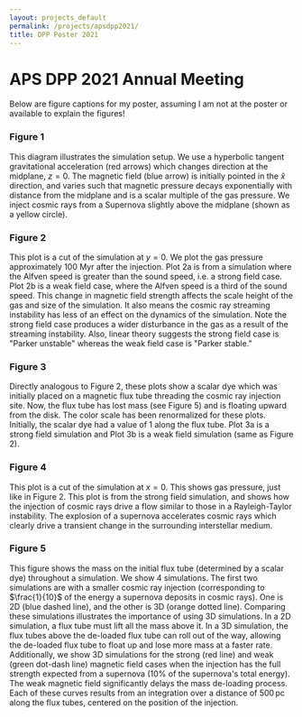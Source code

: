 ```yaml
---
layout: projects_default
permalink: /projects/apsdpp2021/
title: DPP Poster 2021
---
```



# APS DPP 2021 Annual Meeting

Below are figure captions for my poster, assuming I am not at the poster or available to explain the figures!

### Figure 1
This diagram illustrates the simulation setup. We use a hyperbolic tangent gravitational acceleration (red arrows) which changes direction at the midplane, $z=0$. The magnetic field (blue arrow) is initially pointed in the $\hat{x}$ direction, and varies such that magnetic pressure decays exponentially with distance from the midplane and is a scalar multiple of the gas pressure. We inject cosmic rays from a Supernova slightly above the midplane (shown as a yellow circle).

### Figure 2
This plot is a cut of the simulation at $y=0$. We plot the gas pressure approximately 100 Myr after the injection. Plot 2a is from a simulation where the Alfven speed is greater than the sound speed, i.e. a strong field case. Plot 2b is a weak field case, where the Alfven speed is a third of the sound speed. This change in magnetic field strength affects the scale height of the gas and size of the simulation. It also means the cosmic ray streaming instability has less of an effect on the dynamics of the simulation. Note the strong field case produces a wider disturbance in the gas as a result of the streaming instability. Also, linear theory suggests the strong field case is "Parker unstable" whereas the weak field case is "Parker stable."

### Figure 3
Directly analogous to Figure 2, these plots show a scalar dye which was initially placed on a magnetic flux tube threading the cosmic ray injection site. Now, the flux tube has lost mass (see Figure 5) and is floating upward from the disk. The color scale has been renormalized for these plots. Initially, the scalar dye had a value of $1$ along the flux tube. Plot 3a is a strong field simulation and Plot 3b is a weak field simulation (same as Figure 2).

### Figure 4
This plot is a cut of the simulation at $x=0$. This shows gas pressure, just like in Figure 2. This plot is from the strong field simulation, and shows how the injection of cosmic rays drive a flow similar to those in a Rayleigh-Taylor instability. The explosion of a supernova accelerates cosmic rays which clearly drive a transient change in the surrounding interstellar medium.

### Figure 5
This figure shows the mass on the initial flux tube (determined by a scalar dye) throughout a simulation. We show 4 simulations. The first two simulations are with a smaller cosmic ray injection (corresponding to $\frac{1}{10}$ of the energy a supernova deposits in cosmic rays). One is 2D (blue dashed line), and the other is 3D (orange dotted line). Comparing these simulations illustrates the importance of using 3D simulations. In a 2D simulation, a flux tube must lift all the mass above it. In a 3D simulation, the flux tubes above the de-loaded flux tube can roll out of the way, allowing the de-loaded flux tube to float up and lose more mass at a faster rate.
Additionally, we show 3D simulations for the strong (red line) and weak (green dot-dash line) magnetic field cases when the injection has the full strength expected from a supernova ($10\%$ of the supernova's total energy). The weak magnetic field significantly delays the mass de-loading process.
Each of these curves results from an integration over a distance of $500 \, \mathrm{pc}$ along the flux tubes, centered on the position of the injection.
